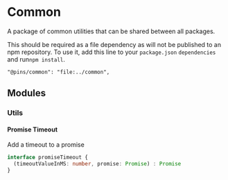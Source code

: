 # Common

A package of common utilities that can be shared between all packages.

This should be required as a file dependency as will not be published to an
npm repository. To use it, add this line to your `package.json` `dependencies`
and run`npm install`.

```
"@pins/common": "file:../common",
```

## Modules

### Utils

#### Promise Timeout

Add a timeout to a promise

```typescript
interface promiseTimeout {
  (timeoutValueInMS: number, promise: Promise) : Promise
}
```
